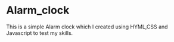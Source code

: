 # Alarm_clock
This is a simple Alarm clock which I created using HYML,CSS and Javascript to test my skills.
